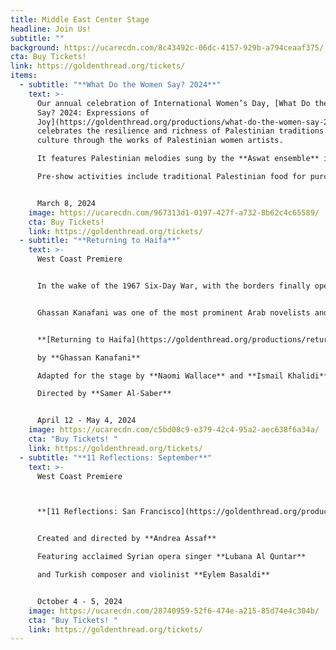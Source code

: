 ```yaml
---
title: Middle East Center Stage
headline: Join Us!
subtitle: ""
background: https://ucarecdn.com/8c43492c-06dc-4157-929b-a794ceaaf375/
cta: Buy Tickets!
link: https://goldenthread.org/tickets/
items:
  - subtitle: "**What Do the Women Say? 2024**"
    text: >-
      Our annual celebration of International Women’s Day, [What Do the Women
      Say? 2024: Expressions of
      Joy](https://goldenthread.org/productions/what-do-the-women-say-2024/)
      celebrates the resilience and richness of Palestinian traditions and
      culture through the works of Palestinian women artists.

      It features Palestinian melodies sung by the **Aswat ensemble** in homage to the legacy of **Nabila Mango**; an excerpt play reading from *Where Can I Find Someone Like You, Ali?* by **Raeda Taha**; a traditional Palestinian dabke dance performance by **Al-Juthoor**; and selections from the work-in-progress musical *Mornings in Jenin*, written and composed by [Amal Bisharat](https://goldenthread.org/productions/reorient-2023/#open-modal-Amal%20Bisharat), based on the novel by Palestinian author **Susan Abulhawa**, followed by a facilitated conversation with audience and artists led by Golden Thread Executive Artistic Director **Sahar Assaf**.

      Pre-show activities include traditional Palestinian food for purchase, and a tatreez (traditional Palestinian embroidery) exhibit from “Threads for Belonging”, curated by **Souad Amine**, a Palestinian artist based in Lebanon. 


      March 8, 2024
    image: https://ucarecdn.com/967313d1-0197-427f-a732-8b62c4c65589/
    cta: Buy Tickets!
    link: https://goldenthread.org/tickets/
  - subtitle: "**Returning to Haifa**"
    text: >-
      West Coast Premiere 


      In the wake of the 1967 Six-Day War, with the borders finally open after two decades, Said and Safiyya, a Palestinian couple, return to Haifa in search of the echoes of a home they were forced to abandon during the Nakba in 1948. But are they truly ready for the encounter that awaits them upon their return? Returning to Haifa presents a deeply human portrait of two families, one Palestinian, and one Jewish, forced by history into an intimacy they didn’t choose.  


      Ghassan Kanafani was one of the most prominent Arab novelists and modernist playwrights whose pen made him a target for the Israeli Mossad, who assassinated him at the age of thirty-six years old. His novella "Returning to Haifa," one of the most important works in contemporary Palestinian literature, was first published in 1969 and was translated into various languages, including Japanese, English, Russian, and Persian.


      **[Returning to Haifa](https://goldenthread.org/productions/returning-to-haifa/)**

      by **Ghassan Kanafani**

      Adapted for the stage by **Naomi Wallace** and **Ismail Khalidi**

      Directed by **Samer Al-Saber**


      April 12 - May 4, 2024
    image: https://ucarecdn.com/c5bd08c9-e379-42c4-95a2-aec638f6a34a/
    cta: "Buy Tickets! "
    link: https://goldenthread.org/tickets/
  - subtitle: "**11 Reflections: September**"
    text: >-
      West Coast Premiere  



      **[11 Reflections: San Francisco](https://goldenthread.org/productions/11-reflections-san-francisco/)** is part of a new national series of performance works, **Eleven Reflections on the Nation**, devised by **Andrea Assaf**. The project draws on her seminal work, **Eleven Reflections on September**, an episodic, multimedia performance on Arab American identity, Wars on/of Terror, and “the constant, quiet rain of death / amidst beauty” in a post-9/11 world. In each participating city, the project engages local artists and community members who have been affected by post-9/11 policies to contribute their stories, illuminating our collective experiences since 2001—from the fall of the Twin Towers, to the U.S. wars on Iraq and Afghanistan, to the Muslim Ban, and now to the funding of genocide in Palestine. 


      Created and directed by **Andrea Assaf**

      Featuring acclaimed Syrian opera singer **Lubana Al Quntar**

      and Turkish composer and violinist **Eylem Basaldi** 


      October 4 - 5, 2024
    image: https://ucarecdn.com/28740959-52f6-474e-a215-85d74e4c304b/
    cta: "Buy Tickets! "
    link: https://goldenthread.org/tickets/
---
```

